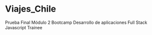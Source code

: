 # Viajes_Chile
Prueba Final Módulo 2 Bootcamp Desarrollo de aplicaciones Full Stack Javascript Trainee
